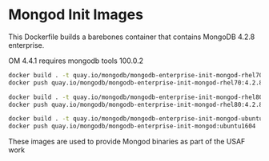 # Mongod Init Images

This Dockerfile builds a barebones container that contains MongoDB 4.2.8 enterprise.

OM 4.4.1 requires mongodb tools 100.0.2

```bash
docker build . -t quay.io/mongodb/mongodb-enterprise-init-mongod-rhel70:4.2.8 --build-arg distro=rhel70 --build-arg toolsVersion=100.0.2
docker push quay.io/mongodb/mongodb-enterprise-init-mongod-rhel70:4.2.8

docker build . -t quay.io/mongodb/mongodb-enterprise-init-mongod-rhel80:4.2.8 --build-arg distro=rhel80 --build-arg toolsVersion=100.0.2
docker push quay.io/mongodb/mongodb-enterprise-init-mongod-rhel80:4.2.8

docker build . -t quay.io/mongodb/mongodb-enterprise-init-mongod-ubuntu1604:4.2.8 --build-arg distro=ubuntu1604 --build-arg toolsVersion=100.0.2
docker push quay.io/mongodb/mongodb-enterprise-init-mongod:ubuntu1604
``` 

These images are used to provide Mongod binaries as part of the USAF work